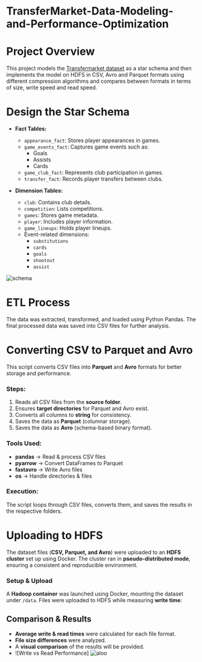 # TransferMarket-Data-Modeling-and-Performance-Optimization
# Project Overview
This project models the [Transfermarket dataset](https://www.kaggle.com/datasets/davidcariboo/player-scores) as a star schema and then implements the model on HDFS in CSV, Avro and Parquet formats using different compression algorithms and compares between formats in terms of size, write speed and read speed.

# Design the Star Schema
- **Fact Tables:**
  - `appearance_fact`: Stores player appearances in games.
  - `game_events_fact`: Captures game events such as:
    - Goals
    - Assists
    - Cards
  - `game_club_fact`: Represents club participation in games.
  - `transfer_fact`: Records player transfers between clubs.

- **Dimension Tables:**
  - `club`: Contains club details.
  - `competition`: Lists competitions.
  - `games`: Stores game metadata.
  - `player`: Includes player information.
  - `game_lineups`: Holds player lineups.
  - Event-related dimensions:
    - `substitutions`
    - `cards`
    - `goals`
    - `shootout`
    - `assist`

![schema](https://github.com/user-attachments/assets/a78e3a80-4e3b-4056-87d8-65b751904b8b)


# ETL Process
The data was extracted, transformed, and loaded using Python Pandas. The final processed data was saved into CSV files for further analysis.

# Converting CSV to Parquet and Avro  

This script converts CSV files into **Parquet** and **Avro** formats for better storage and performance.  

###  Steps:  
1. Reads all CSV files from the **source folder**.  
2. Ensures **target directories** for Parquet and Avro exist.  
3. Converts all columns to **string** for consistency.  
4. Saves the data as **Parquet** (columnar storage).  
5. Saves the data as **Avro** (schema-based binary format).  

### Tools Used:  
- **pandas** → Read & process CSV files  
- **pyarrow** → Convert DataFrames to Parquet  
- **fastavro** → Write Avro files  
- **os** → Handle directories & files  

### Execution:  
The script loops through CSV files, converts them, and saves the results in the respective folders.  

# Uploading to HDFS  

The dataset files (**CSV, Parquet, and Avro**) were uploaded to an **HDFS cluster** set up using Docker. The cluster ran in **pseudo-distributed mode**, ensuring a consistent and reproducible environment.  

###  Setup & Upload  
A **Hadoop container** was launched using Docker, mounting the dataset under `/data`. Files were uploaded to HDFS while measuring **write time**:  


##  Comparison & Results  

- **Average write & read times** were calculated for each file format.  
- **File size differences** were analyzed.  
- A **visual comparison** of the results will be provided.
- ![Write vs Read Performance] ![aloo](https://github.com/user-attachments/assets/fdf31c7a-9bad-4682-9074-a64a66b1cbff)









